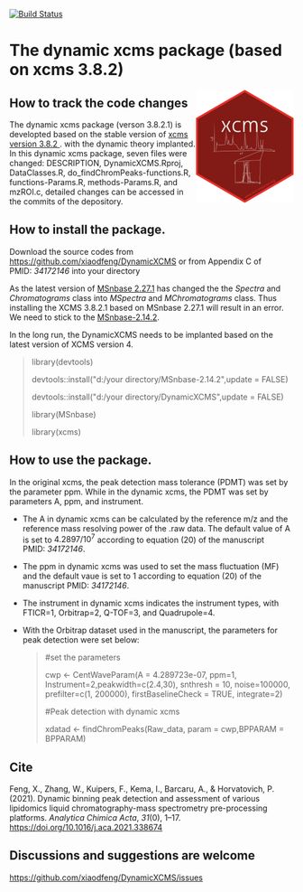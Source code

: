 [![Build Status](https://travis-ci.com/xiaodfeng/DynamicXCMS.svg?branch=main)](https://travis-ci.com/xiaodfeng/DynamicXCMS)

# The dynamic xcms package (based on xcms 3.8.2)

<img align = "right" src="https://raw.githubusercontent.com/Bioconductor/BiocStickers/master/xcms/xcms.png" height="200">

## How to track the code changes

The dynamic xcms package (verson 3.8.2.1) is developted based on the stable version of [xcms version 3.8.2 ](https://code.bioconductor.org/browse/xcms/blob/RELEASE_3_10/DESCRIPTION). with the dynamic theory implanted. In this dynamic xcms package, seven files were changed: DESCRIPTION, DynamicXCMS.Rproj, DataClasses.R, do_findChromPeaks-functions.R, functions-Params.R, methods-Params.R, and mzROI.c, detailed changes can be accessed in the commits of the depository. 

## How to install the package.

Download the source codes from https://github.com/xiaodfeng/DynamicXCMS or from Appendix C of PMID: *34172146* into your directory

As the latest version of [MSnbase 2.27.1](https://github.com/lgatto/MSnbase/blob/master/DESCRIPTION) has changed the the *Spectra* and *Chromatograms* class into *MSpectra* and *MChromatograms* class. Thus installing the XCMS 3.8.2.1 based on MSnbase 2.27.1 will result in an error. We need to stick to the [MSnbase-2.14.2](https://code.bioconductor.org/browse/MSnbase/blob/RELEASE_3_11/DESCRIPTION). 

In the long run, the DynamicXCMS needs to be implanted based on the latest version of XCMS version 4.

> library(devtools)
> 
> 
> devtools::install("d:/your directory/MSnbase-2.14.2",update = FALSE)
> 
> 
> devtools::install("d:/your directory/DynamicXCMS",update = FALSE)
> 
> 
> library(MSnbase)
> 
> 
> library(xcms)

## How to use the package.

In the original xcms, the peak detection mass tolerance (PDMT) was set by the parameter ppm. While in the dynamic xcms, the PDMT was set by parameters A, ppm, and instrument. 

- The A in dynamic xcms can be calculated by the reference m/z and the reference mass resolving power of the .raw data. The default value of A is set to $4.2897/10^7$ according to equation (20) of the manuscript PMID: *34172146*. 

- The ppm in dynamic xcms was used to set the mass fluctuation (MF) and the default vaue is set to 1 according to equation (20) of the manuscript PMID: *34172146*.

- The instrument in dynamic xcms indicates the instrument types, with FTICR=1, Orbitrap=2, Q-TOF=3, and Quadrupole=4. 

- With the Orbitrap dataset used in the manuscript, the parameters for peak detection were set below:
  
  > #set the parameters
  > 
  > cwp <- CentWaveParam(A = 4.289723e-07, ppm=1, Instrument=2,peakwidth=c(2.4,30), snthresh = 10, noise=100000, prefilter=c(1, 200000),  firstBaselineCheck = TRUE, integrate=2) 
  > 
  > #Peak detection with dynamic xcms
  > 
  > xdatad <- findChromPeaks(Raw_data, param = cwp,BPPARAM = BPPARAM) 

## Cite

Feng, X., Zhang, W., Kuipers, F., Kema, I., Barcaru, A., & Horvatovich, P. (2021). Dynamic binning peak detection and assessment of various lipidomics liquid chromatography-mass spectrometry pre-processing platforms. *Analytica Chimica Acta*, *31*(0), 1–17. https://doi.org/10.1016/j.aca.2021.338674

## Discussions and suggestions are welcome

https://github.com/xiaodfeng/DynamicXCMS/issues
